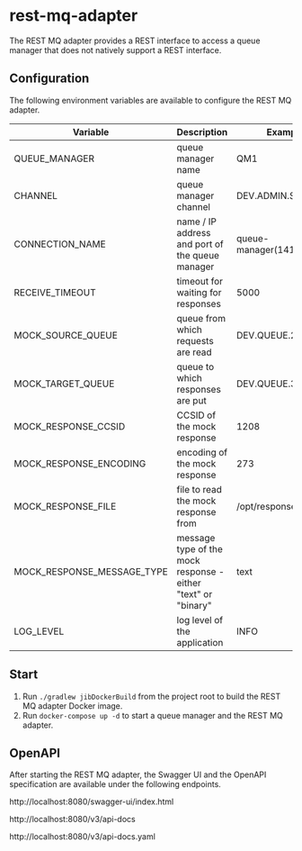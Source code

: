 # rest-mq-adapter

The REST MQ adapter provides a REST interface to access a queue manager that does not natively support a REST interface.

## Configuration

The following environment variables are available to configure the REST MQ adapter.

| Variable | Description                                                                     | Example |
|----------|---------------------------------------------------------------------------------|---------|
| QUEUE_MANAGER | queue manager name                                                         | QM1 |
| CHANNEL | queue manager channel                                                            | DEV.ADMIN.SVRCONN |
| CONNECTION_NAME | name / IP address and port of the queue manager                          | queue-manager(1414) |
| RECEIVE_TIMEOUT | timeout for waiting for responses                                        | 5000 |
| MOCK_SOURCE_QUEUE | queue from which requests are read                                     | DEV.QUEUE.2 |
| MOCK_TARGET_QUEUE | queue to which responses are put                                       | DEV.QUEUE.3 |
| MOCK_RESPONSE_CCSID | CCSID of the mock response                                           | 1208 |
| MOCK_RESPONSE_ENCODING | encoding of the mock response                                     | 273 |
| MOCK_RESPONSE_FILE | file to read the mock response from                                   | /opt/response.txt |
| MOCK_RESPONSE_MESSAGE_TYPE | message type of the mock response - either "text" or "binary" | text |
| LOG_LEVEL | log level of the application                                                   | INFO |

## Start

1. Run ```./gradlew jibDockerBuild``` from the project root to build the REST MQ adapter Docker image.
2. Run ```docker-compose up -d``` to start a queue manager and the REST MQ adapter. 

## OpenAPI

After starting the REST MQ adapter, the Swagger UI and the OpenAPI specification are available under the following endpoints. 

http://localhost:8080/swagger-ui/index.html

http://localhost:8080/v3/api-docs

http://localhost:8080/v3/api-docs.yaml
